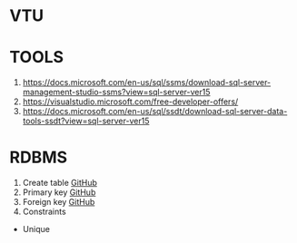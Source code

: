 # VTU
# TOOLS
1.  https://docs.microsoft.com/en-us/sql/ssms/download-sql-server-management-studio-ssms?view=sql-server-ver15
1.  https://visualstudio.microsoft.com/free-developer-offers/
1.  https://docs.microsoft.com/en-us/sql/ssdt/download-sql-server-data-tools-ssdt?view=sql-server-ver15


# RDBMS
1. Create table
[GitHub](https://github.com/iliyanMarinov-primeholding/VTU/commit/085a4bcdb68d60c0fa00da4bd630908998e2d5de)
1. Primary key
[GitHub](https://github.com/iliyanMarinov-primeholding/VTU/commit/085a4bcdb68d60c0fa00da4bd630908998e2d5de)
1. Foreign key
[GitHub](https://github.com/iliyanMarinov-primeholding/VTU/commit/085a4bcdb68d60c0fa00da4bd630908998e2d5de)
1. Constraints
  - Unique

